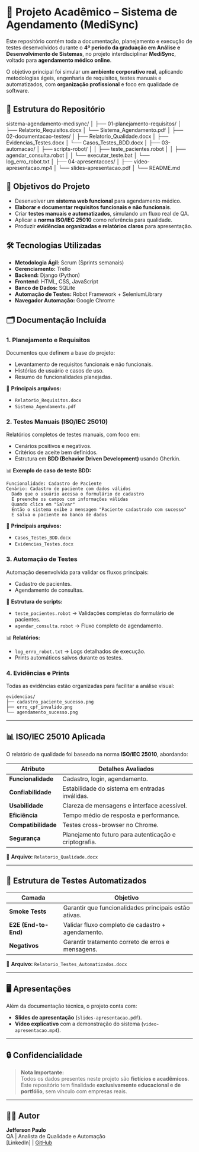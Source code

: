 # 🧪 Projeto Acadêmico – Sistema de Agendamento (MediSync)

Este repositório contém toda a documentação, planejamento e execução de testes desenvolvidos durante o **4º período da graduação em Análise e Desenvolvimento de Sistemas**, no projeto interdisciplinar **MediSync**, voltado para **agendamento médico online**.

O objetivo principal foi simular um **ambiente corporativo real**, aplicando metodologias ágeis, engenharia de requisitos, testes manuais e automatizados, com **organização profissional** e foco em qualidade de software.



## 📂 Estrutura do Repositório


sistema-agendamento-medisync/
│
├── 01-planejamento-requisitos/
│   ├── Relatorio_Requisitos.docx
│   └── Sistema_Agendamento.pdf
│
├── 02-documentacao-testes/
│   ├── Relatorio_Qualidade.docx
│   ├── Evidencias_Testes.docx
│   └── Casos_Testes_BDD.docx
│
├── 03-automacao/
│   ├── scripts-robot/
│   │   ├── teste_pacientes.robot
│   │   ├── agendar_consulta.robot
│   │   └── executar_teste.bat
│   └── log_erro_robot.txt
│
├── 04-apresentacoes/
│   ├── video-apresentacao.mp4
│   └── slides-apresentacao.pdf
│
└── README.md


## 🎯 Objetivos do Projeto

- Desenvolver um **sistema web funcional** para agendamento médico.
- **Elaborar e documentar requisitos funcionais e não funcionais**.
- Criar **testes manuais e automatizados**, simulando um fluxo real de QA.
- Aplicar a **norma ISO/IEC 25010** como referência para qualidade.
- Produzir **evidências organizadas e relatórios claros** para apresentação.



## 🛠️ Tecnologias Utilizadas

- **Metodologia Ágil:** Scrum (Sprints semanais)
- **Gerenciamento:** Trello
- **Backend:** Django (Python)
- **Frontend:** HTML, CSS, JavaScript
- **Banco de Dados:** SQLite
- **Automação de Testes:** Robot Framework + SeleniumLibrary
- **Navegador Automação:** Google Chrome


## 🗂️ Documentação Incluída

### **1. Planejamento e Requisitos**
Documentos que definem a base do projeto:
- Levantamento de requisitos funcionais e não funcionais.
- Histórias de usuário e casos de uso.
- Resumo de funcionalidades planejadas.

📄 **Principais arquivos:**
- `Relatorio_Requisitos.docx`
- `Sistema_Agendamento.pdf`


### **2. Testes Manuais (ISO/IEC 25010)**
Relatórios completos de testes manuais, com foco em:
- Cenários positivos e negativos.
- Critérios de aceite bem definidos.
- Estrutura em **BDD (Behavior Driven Development)** usando Gherkin.

📊 **Exemplo de caso de teste BDD:**

```gherkin
Funcionalidade: Cadastro de Paciente
Cenário: Cadastro de paciente com dados válidos
  Dado que o usuário acessa o formulário de cadastro
  E preenche os campos com informações válidas
  Quando clica em "Salvar"
  Então o sistema exibe a mensagem "Paciente cadastrado com sucesso"
  E salva o paciente no banco de dados
```

📄 **Principais arquivos:**
- `Casos_Testes_BDD.docx`
- `Evidencias_Testes.docx`



### **3. Automação de Testes**
Automação desenvolvida para validar os fluxos principais:
- Cadastro de pacientes.
- Agendamento de consultas.

📌 **Estrutura de scripts:**
- `teste_pacientes.robot` → Validações completas do formulário de pacientes.
- `agendar_consulta.robot` → Fluxo completo de agendamento.

📊 **Relatórios:**
- `log_erro_robot.txt` → Logs detalhados de execução.
- Prints automáticos salvos durante os testes.



### **4. Evidências e Prints**
Todas as evidências estão organizadas para facilitar a análise visual:
```
evidencias/
├── cadastro_paciente_sucesso.png
├── erro_cpf_invalido.png
└── agendamento_sucesso.png
```

---

## 📊 ISO/IEC 25010 Aplicada
O relatório de qualidade foi baseado na norma **ISO/IEC 25010**, abordando:

| **Atributo**         | **Detalhes Avaliados** |
|----------------------|------------------------|
| **Funcionalidade**   | Cadastro, login, agendamento. |
| **Confiabilidade**   | Estabilidade do sistema em entradas inválidas. |
| **Usabilidade**      | Clareza de mensagens e interface acessível. |
| **Eficiência**       | Tempo médio de resposta e performance. |
| **Compatibilidade**  | Testes cross-browser no Chrome. |
| **Segurança**        | Planejamento futuro para autenticação e criptografia. |

📄 **Arquivo:** `Relatorio_Qualidade.docx`

---

## 🚀 Estrutura de Testes Automatizados

| **Camada**            | **Objetivo** |
|-----------------------|--------------|
| **Smoke Tests**       | Garantir que funcionalidades principais estão ativas. |
| **E2E (End-to-End)**  | Validar fluxo completo de cadastro + agendamento. |
| **Negativos**         | Garantir tratamento correto de erros e mensagens. |

📄 **Arquivo:** `Relatorio_Testes_Automatizados.docx`

---

## 🖥️ Apresentações
Além da documentação técnica, o projeto conta com:
- **Slides de apresentação** (`slides-apresentacao.pdf`).
- **Vídeo explicativo** com a demonstração do sistema (`video-apresentacao.mp4`).

---

## 🔒 Confidencialidade
> **Nota Importante:**  
> Todos os dados presentes neste projeto são **fictícios e acadêmicos**.  
> Este repositório tem finalidade **exclusivamente educacional e de portfólio**, sem vínculo com empresas reais.

---

## 👨‍💻 Autor

**Jefferson Paulo**  
QA | Analista de Qualidade e Automação  
[LinkedIn] | [GitHub](https://github.com/seuusuario)

